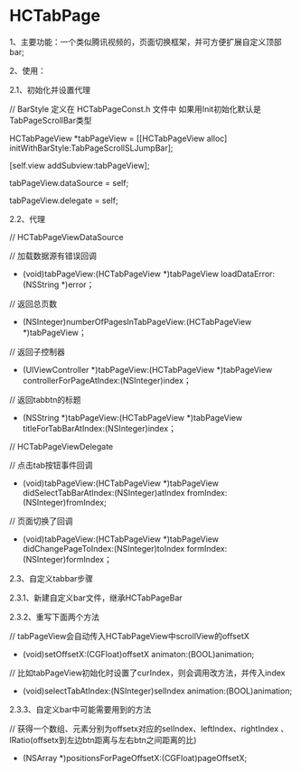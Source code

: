 # HCTabPage
1、主要功能：一个类似腾讯视频的，页面切换框架，并可方便扩展自定义顶部bar;

2、使用：

2.1、初始化并设置代理

// BarStyle 定义在 HCTabPageConst.h 文件中 如果用Init初始化默认是TabPageScrollBar类型

HCTabPageView *tabPageView = [[HCTabPageView alloc] initWithBarStyle:TabPageScrollSLJumpBar];

[self.view addSubview:tabPageView];

tabPageView.dataSource = self;

tabPageView.delegate = self;

2.2、代理

//  HCTabPageViewDataSource

// 加载数据源有错误回调

- (void)tabPageView:(HCTabPageView *)tabPageView loadDataError:(NSString *)error；

// 返回总页数

- (NSInteger)numberOfPagesInTabPageView:(HCTabPageView *)tabPageView；

// 返回子控制器

- (UIViewController *)tabPageView:(HCTabPageView *)tabPageView controllerForPageAtIndex:(NSInteger)index；

// 返回tabbtn的标题

- (NSString *)tabPageView:(HCTabPageView *)tabPageView titleForTabBarAtIndex:(NSInteger)index；

// HCTabPageViewDelegate

// 点击tab按钮事件回调

- (void)tabPageView:(HCTabPageView *)tabPageView didSelectTabBarAtIndex:(NSInteger)atIndex fromIndex:(NSInteger)fromIndex;

// 页面切换了回调

- (void)tabPageView:(HCTabPageView *)tabPageView didChangePageToIndex:(NSInteger)toIndex formIndex:(NSInteger)formIndex；



2.3、自定义tabbar步骤

2.3.1、新建自定义bar文件，继承HCTabPageBar

2.3.2、重写下面两个方法

// tabPageView会自动传入HCTabPageView中scrollView的offsetX

- (void)setOffsetX:(CGFloat)offsetX animaton:(BOOL)animation;

// 比如tabPageView初始化时设置了curIndex，则会调用改方法，并传入index

- (void)selectTabAtIndex:(NSInteger)selIndex animation:(BOOL)animation;

2.3.3、自定义bar中可能需要用到的方法

// 获得一个数组、元素分别为offsetx对应的selIndex、leftIndex、rightIndex 、lRatio(offsetx到左边btn距离与左右btn之间距离的比)

- (NSArray *)positionsForPageOffsetX:(CGFloat)pageOffsetX;


